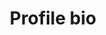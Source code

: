 ---
title: Profile bio
description: This page will go over on how you can add a bio to your profile page
draft: true
---